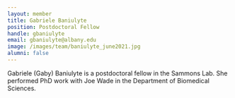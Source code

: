 ```yaml
---
layout: member
title: Gabriele Baniulyte
position: Postdoctoral Fellow
handle: gbaniulyte
email: gbaniulyte@albany.edu
image: /images/team/baniulyte_june2021.jpg
alumni: false
---
```


Gabriele (Gaby) Baniulyte is a postdoctoral fellow in the Sammons Lab. She performed PhD work with Joe Wade in the Department of Biomedical Sciences. 
